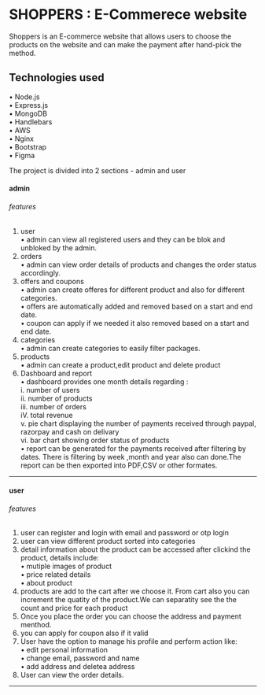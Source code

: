 # SHOPPERS : E-Commerece website
Shoppers is an E-commerce website that allows users to choose the products on the website and can make the payment after hand-pick the method.<br/>

## Technologies used
• Node.js<br/>
• Express.js<br/>
• MongoDB<br/>
• Handlebars<br/>
• AWS<br/>
• Nginx<br/>
• Bootstrap<br/>
• Figma<br/>

The project is divided into 2 sections - admin and user

#### admin

###### features

1. user<br/>
 • admin can view all registered users and they can be blok and unbloked by the admin.<br/>
2. orders<br/>
  • admin can view order details of products and changes the order  status accordingly.<br/>
3. offers and coupons<br/>
   • admin can create offeres for different product and also for different categories.<br/>
   • offers are automatically added and removed based on a start and end date.<br/>
   • coupon can apply if we needed it also removed based on a start and end date.<br/>
 4. categories<br/>
   • admin can create categories to easily filter packages.<br/>
 5. products<br/>
   • admin can create a product,edit product and delete product<br/>
 6. Dashboard and report<br/>
   • dashboard provides one month details regarding :<br/>
      i. number of users<br/>
      ii. number of products<br/>
      iii. number of orders<br/>
      iV. total revenue<br/>
      v. pie chart displaying the number of payments received through paypal,  razorpay and cash on delivary<br/>
     vi. bar chart showing order status of products<br/>
   • report can be generated for the payments received after filtering by dates. There is filtering by week ,month and year also can done.The report can be then exported into PDF,CSV or other formates.<br/>
 
 --------------------------------------------------------------------------------------------------------------------------------------------------------
#### user

###### features

1. user can register and login with email and password or otp login<br/>
2. user can view different product sorted into categories<br/>
3. detail information about the product can be accessed after clickind the product, details include:<br/>
    • mutiple images of product<br/>
    • price related details<br/>
    • about product <br/>
4. products are add to the cart after we choose it. From cart also you can increment the quatity of the product.We can separatity see the the count and price for each product<br/> 
5. Once you place the order you can choose the address and payment menthod.<br/>
6. you can apply for coupon also if it valid<br/>
7. User have the option to manage his profile and perform action like:<br/>
    • edit personal information<br/>
    • change email, password and name<br/>
    • add address and deletea address<br/>
8. User can view the order details.

---------------------------------------------------------------------------------------------------------------------------------------------------------

